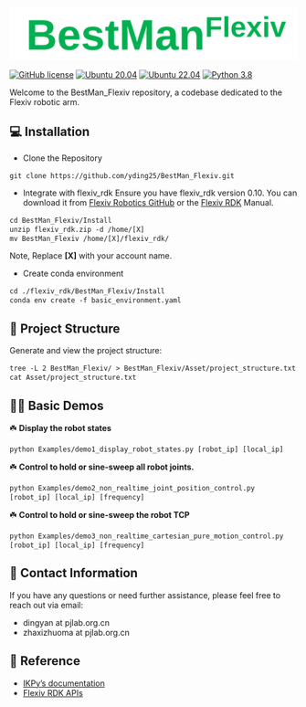 <img src="docs/BestMan_logo.png" alt="BestMan Logo" width="700"/>

<!-- # BestMan_Flexiv - A Pybullet-based Mobile Manipulator Simulator -->
[![GitHub license](https://img.shields.io/badge/license-MIT-blue.svg)](https://github.com/facebookresearch/home-robot/blob/main/LICENSE)
[![Ubuntu 20.04](https://img.shields.io/badge/Ubuntu-20.04-orange.svg)](https://releases.ubuntu.com/20.04/)
[![Ubuntu 22.04](https://img.shields.io/badge/Ubuntu-22.04-orange.svg)](https://releases.ubuntu.com/22.04/)
[![Python 3.8](https://img.shields.io/badge/python-3.8-blue.svg)](https://www.python.org/downloads/release/python-370/)
<!-- [![pre-commit](https://img.shields.io/badge/pre--commit-enabled-brightgreen?logo=pre-commit&logoColor=white)](https://github.com/pre-commit/pre-commit)
[![Code style: black](https://img.shields.io/badge/code%20style-black-000000.svg)](https://github.com/psf/black)
[![Imports: isort](https://img.shields.io/badge/%20imports-isort-%231674b1?style=flat)](https://timothycrosley.github.io/isort/) -->

Welcome to the BestMan_Flexiv repository, a codebase dedicated to the Flexiv robotic arm.

## 💻 Installation

- Clone the Repository

```
git clone https://github.com/yding25/BestMan_Flexiv.git
```

- Integrate with flexiv_rdk 
Ensure you have flexiv_rdk version 0.10. You can download it from [Flexiv Robotics GitHub](https://github.com/flexivrobotics/flexiv_rdk.git) or the [Flexiv RDK](https://rdk.flexiv.com/manual/getting_started.html#setup-and-run-python-rdk) Manual.
```
cd BestMan_Flexiv/Install
unzip flexiv_rdk.zip -d /home/[X]
mv BestMan_Flexiv /home/[X]/flexiv_rdk/
```
Note, Replace **[X]** with your account name.

- Create conda environment

```
cd ./flexiv_rdk/BestMan_Flexiv/Install
conda env create -f basic_environment.yaml
```

## 🔎 Project Structure
Generate and view the project structure:
```
tree -L 2 BestMan_Flexiv/ > BestMan_Flexiv/Asset/project_structure.txt
cat Asset/project_structure.txt
```

## 👨‍💻 Basic Demos
:shamrock: **Display the robot states**

```
python Examples/demo1_display_robot_states.py [robot_ip] [local_ip]
```
:shamrock: **Control to hold or sine-sweep all robot joints.**

```
python Examples/demo2_non_realtime_joint_position_control.py [robot_ip] [local_ip] [frequency]
```
:shamrock: **Control to hold or sine-sweep the robot TCP**

```
python Examples/demo3_non_realtime_cartesian_pure_motion_control.py [robot_ip] [local_ip] [frequency]
```
## 📧 Contact Information

If you have any questions or need further assistance, please feel free to reach out via email:
- dingyan at pjlab.org.cn
- zhaxizhuoma at pjlab.org.cn


##  :handshake: Reference
- [IKPy’s documentation](https://ikpy.readthedocs.io/en/latest/index.html)
- [Flexiv RDK APIs](https://rdk.flexiv.cn/api/index.html)
